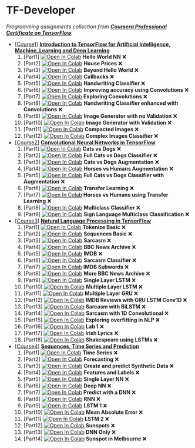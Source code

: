 # TF-Developer

_Programming assignments collection from [**Coursera Professional Certificate on TensorFlow**](https://www.coursera.org/professional-certificates/tensorflow-in-practice)._

- [[Course1](C1-Introduction_to_TensorFlow_for_Artificial_Intelligence_Machine_Learning_and_Deep_Learning)] [**Introduction to TensorFlow for Artificial Intelligence, Machine_Learning and Deep Learning**](https://www.coursera.org/learn/introduction-tensorflow)
    1. [Part1] [![Open In Colab](https://colab.research.google.com/assets/colab-badge.svg)](https://colab.research.google.com/github/damianiRiccardo90/TF-Developer/blob/master/C1-Introduction_to_TensorFlow_for_Artificial_Intelligence_Machine_Learning_and_Deep_Learning/W1-A_new_Programming_Paradigm/C1_W1_Lab_1_hello_world_nn.ipynb) **Hello World NN** :x:
    2. [Part2] [![Open In Colab](https://colab.research.google.com/assets/colab-badge.svg)](https://colab.research.google.com/github/damianiRiccardo90/TF-Developer/blob/master/C1-Introduction_to_TensorFlow_for_Artificial_Intelligence_Machine_Learning_and_Deep_Learning/W1-A_new_Programming_Paradigm/C1W1_Assignment.ipynb) **House Prices** :x:
    3. [Part3] [![Open In Colab](https://colab.research.google.com/assets/colab-badge.svg)](https://colab.research.google.com/github/damianiRiccardo90/TF-Developer/blob/master/C1-Introduction_to_TensorFlow_for_Artificial_Intelligence_Machine_Learning_and_Deep_Learning/W2-Introduction_to_Computer_Vision/C1_W2_Lab_1_beyond_hello_world.ipynb) **Beyond Hello World** :x:
    4. [Part4] [![Open In Colab](https://colab.research.google.com/assets/colab-badge.svg)](https://colab.research.google.com/github/damianiRiccardo90/TF-Developer/blob/master/C1-Introduction_to_TensorFlow_for_Artificial_Intelligence_Machine_Learning_and_Deep_Learning/W2-Introduction_to_Computer_Vision/C1_W2_Lab_2_callbacks.ipynb) **Callbacks** :x:
    5. [Part5] [![Open In Colab](https://colab.research.google.com/assets/colab-badge.svg)](https://colab.research.google.com/github/damianiRiccardo90/TF-Developer/blob/master/C1-Introduction_to_TensorFlow_for_Artificial_Intelligence_Machine_Learning_and_Deep_Learning/W2-Introduction_to_Computer_Vision/C1_W2_Assignment.ipynb) **Handwriting Classifier** :x:
    6. [Part6] [![Open In Colab](https://colab.research.google.com/assets/colab-badge.svg)](https://colab.research.google.com/github/damianiRiccardo90/TF-Developer/blob/master/C1-Introduction_to_TensorFlow_for_Artificial_Intelligence_Machine_Learning_and_Deep_Learning/W3-Enhancing_Vision_with_Convolutional_Neural_Networks/C1_W3_Lab_1_improving_accuracy_using_convolutions.ipynb) **Improving accuracy using Convolutions** :x:
    7. [Part7] [![Open In Colab](https://colab.research.google.com/assets/colab-badge.svg)](https://colab.research.google.com/github/damianiRiccardo90/TF-Developer/blob/master/C1-Introduction_to_TensorFlow_for_Artificial_Intelligence_Machine_Learning_and_Deep_Learning/W3-Enhancing_Vision_with_Convolutional_Neural_Networks/C1_W3_Lab_2_exploring_convolutions.ipynb) **Exploring Convolutions** :x:
    8. [Part8] [![Open In Colab](https://colab.research.google.com/assets/colab-badge.svg)](https://colab.research.google.com/github/damianiRiccardo90/TF-Developer/blob/master/C1-Introduction_to_TensorFlow_for_Artificial_Intelligence_Machine_Learning_and_Deep_Learning/W3-Enhancing_Vision_with_Convolutional_Neural_Networks/C1_W3_Assignment.ipynb) **Handwriting Classifier enhanced with Convolutions** :x:
    9. [Part9] [![Open In Colab](https://colab.research.google.com/assets/colab-badge.svg)](https://colab.research.google.com/github/damianiRiccardo90/TF-Developer/blob/master/C1-Introduction_to_TensorFlow_for_Artificial_Intelligence_Machine_Learning_and_Deep_Learning/W4-Using_real_world_images/C1_W4_Lab_1_image_generator_no_validation.ipynb) **Image Generator with no Validation** :x:
    10. [Part10] [![Open In Colab](https://colab.research.google.com/assets/colab-badge.svg)](https://colab.research.google.com/github/damianiRiccardo90/TF-Developer/blob/master/C1-Introduction_to_TensorFlow_for_Artificial_Intelligence_Machine_Learning_and_Deep_Learning/W4-Using_real_world_images/C1_W4_Lab_2_image_generator_with_validation.ipynb) **Image Generator with Validation** :x:
    11. [Part11] [![Open In Colab](https://colab.research.google.com/assets/colab-badge.svg)](https://colab.research.google.com/github/damianiRiccardo90/TF-Developer/blob/master/C1-Introduction_to_TensorFlow_for_Artificial_Intelligence_Machine_Learning_and_Deep_Learning/W4-Using_real_world_images/C1_W4_Lab_3_compacted_images.ipynb) **Compacted Images** :x:
    12. [Part12] [![Open In Colab](https://colab.research.google.com/assets/colab-badge.svg)](https://colab.research.google.com/github/damianiRiccardo90/TF-Developer/blob/master/C1-Introduction_to_TensorFlow_for_Artificial_Intelligence_Machine_Learning_and_Deep_Learning/W4-Using_real_world_images/C1_W4_Assignment.ipynb) **Complex Images Classifier** :x:
- [[Course2](C2-Convolutional_Neural_Networks_in_TensorFlow)] [**Convolutional Neural Networks in TensorFlow**](https://www.coursera.org/learn/convolutional-neural-networks-tensorflow)
    1. [Part1] [![Open In Colab](https://colab.research.google.com/assets/colab-badge.svg)](https://colab.research.google.com/github/damianiRiccardo90/TF-Developer/blob/master/C2-Convolutional_Neural_Networks_in_TensorFlow/W1-Larger_Dataset/C2_W1_Lab_1_cats_vs_dogs.ipynb) **Cats vs Dogs** :x:
    2. [Part2] [![Open In Colab](https://colab.research.google.com/assets/colab-badge.svg)](https://colab.research.google.com/github/damianiRiccardo90/TF-Developer/blob/master/C2-Convolutional_Neural_Networks_in_TensorFlow/W1-Larger_Dataset/C2_W1_Assignment.ipynb) **Full Cats vs Dogs Classifier** :x:
    3. [Part3] [![Open In Colab](https://colab.research.google.com/assets/colab-badge.svg)](https://colab.research.google.com/github/damianiRiccardo90/TF-Developer/blob/master/C2-Convolutional_Neural_Networks_in_TensorFlow/W2-Augmentation/C2_W2_Lab_1_cats_v_dogs_augmentation.ipynb) **Cats vs Dogs Augmentation** :x:
    4. [Part4] [![Open In Colab](https://colab.research.google.com/assets/colab-badge.svg)](https://colab.research.google.com/github/damianiRiccardo90/TF-Developer/blob/master/C2-Convolutional_Neural_Networks_in_TensorFlow/W2-Augmentation/C2_W2_Lab_2_horses_v_humans_augmentation.ipynb) **Horses vs Humans Augmentation** :x:
    5. [Part5] [![Open In Colab](https://colab.research.google.com/assets/colab-badge.svg)](https://colab.research.google.com/github/damianiRiccardo90/TF-Developer/blob/master/C2-Convolutional_Neural_Networks_in_TensorFlow/W2-Augmentation/C2_W2_Assignment.ipynb) **Full Cats vs Dogs Classifier with Augmentation** :x:
    6. [Part6] [![Open In Colab](https://colab.research.google.com/assets/colab-badge.svg)](https://colab.research.google.com/github/damianiRiccardo90/TF-Developer/blob/master/C2-Convolutional_Neural_Networks_in_TensorFlow/W3-Transfer_Learning/C2_W3_Lab_1_transfer_learning.ipynb) **Transfer Learning** :x:
    7. [Part7] [![Open In Colab](https://colab.research.google.com/assets/colab-badge.svg)](https://colab.research.google.com/github/damianiRiccardo90/TF-Developer/blob/master/C2-Convolutional_Neural_Networks_in_TensorFlow/W3-Transfer_Learning/C2_W3_Assignment.ipynb) **Horses vs Humans using Transfer Learning** :x:
    8. [Part8] [![Open In Colab](https://colab.research.google.com/assets/colab-badge.svg)](https://colab.research.google.com/github/damianiRiccardo90/TF-Developer/blob/master/C2-Convolutional_Neural_Networks_in_TensorFlow/W4-Multiclass_Classifications/C2_W4_Lab_1_multi_class_classifier.ipynb) **Multiclass Classifier** :x:
    9. [Part9] [![Open In Colab](https://colab.research.google.com/assets/colab-badge.svg)](https://colab.research.google.com/github/damianiRiccardo90/TF-Developer/blob/master/C2-Convolutional_Neural_Networks_in_TensorFlow/W4-Multiclass_Classifications/C2_W4_Assignment.ipynb) **Sign Language Multiclass Classification** :x:
- [[Course3](C3-Natural_Language_Processing_in_TensorFlow)] [**Natural Language Processing in TensorFlow**](https://www.coursera.org/learn/natural-language-processing-tensorflow)
    1. [Part1] [![Open In Colab](https://colab.research.google.com/assets/colab-badge.svg)](https://colab.research.google.com/github/damianiRiccardo90/TF-Developer/blob/master/C3-Natural_Language_Processing_in_TensorFlow/W1-Sentiment_in_text/C3_W1_Lab_1_tokenize_basic.ipynb) **Tokenize Basic** :x:
    2. [Part2] [![Open In Colab](https://colab.research.google.com/assets/colab-badge.svg)](https://colab.research.google.com/github/damianiRiccardo90/TF-Developer/blob/master/C3-Natural_Language_Processing_in_TensorFlow/W1-Sentiment_in_text/C3_W1_Lab_2_sequences_basic.ipynb) **Sequences Basic** :x:
    3. [Part3] [![Open In Colab](https://colab.research.google.com/assets/colab-badge.svg)](https://colab.research.google.com/github/damianiRiccardo90/TF-Developer/blob/master/C3-Natural_Language_Processing_in_TensorFlow/W1-Sentiment_in_text/C3_W1_Lab_3_sarcasm.ipynb) **Sarcasm** :x:
    4. [Part4] [![Open In Colab](https://colab.research.google.com/assets/colab-badge.svg)](https://colab.research.google.com/github/damianiRiccardo90/TF-Developer/blob/master/C3-Natural_Language_Processing_in_TensorFlow/W1-Sentiment_in_text/C3_W1_Assignment.ipynb) **BBC News Archive** :x:
    5. [Part5] [![Open In Colab](https://colab.research.google.com/assets/colab-badge.svg)](https://colab.research.google.com/github/damianiRiccardo90/TF-Developer/blob/master/C3-Natural_Language_Processing_in_TensorFlow/W2-Word_Embeddings/C3_W2_Lab_1_imdb.ipynb) **IMDB** :x:
    6. [Part6] [![Open In Colab](https://colab.research.google.com/assets/colab-badge.svg)](https://colab.research.google.com/github/damianiRiccardo90/TF-Developer/blob/master/C3-Natural_Language_Processing_in_TensorFlow/W2-Word_Embeddings/C3_W2_Lab_2_sarcasm_classifier.ipynb) **Sarcasm Classifier** :x:
    7. [Part7] [![Open In Colab](https://colab.research.google.com/assets/colab-badge.svg)](https://colab.research.google.com/github/damianiRiccardo90/TF-Developer/blob/master/C3-Natural_Language_Processing_in_TensorFlow/W2-Word_Embeddings/C3_W3_Lab_3_imdb_subwords.ipynb) **IMDB Subwords** :x:
    8. [Part8] [![Open In Colab](https://colab.research.google.com/assets/colab-badge.svg)](https://colab.research.google.com/github/damianiRiccardo90/TF-Developer/blob/master/C3-Natural_Language_Processing_in_TensorFlow/W2-Word_Embeddings/C3_W2_Assignment.ipynb) **More BBC News Archive** :x:
    9. [Part9] [![Open In Colab](https://colab.research.google.com/assets/colab-badge.svg)](https://colab.research.google.com/github/damianiRiccardo90/TF-Developer/blob/master/C3-Natural_Language_Processing_in_TensorFlow/W3-Sequence_Models/C3_W3_Lab_1_single_layer_LSTM.ipynb) **Single Layer LSTM** :x:
    10. [Part10] [![Open In Colab](https://colab.research.google.com/assets/colab-badge.svg)](https://colab.research.google.com/github/damianiRiccardo90/TF-Developer/blob/master/C3-Natural_Language_Processing_in_TensorFlow/W3-Sequence_Models/C3_W3_Lab_2_multiple_layer_LSTM.ipynb) **Multiple Layer LSTM** :x:
    11. [Part11] [![Open In Colab](https://colab.research.google.com/assets/colab-badge.svg)](https://colab.research.google.com/github/damianiRiccardo90/TF-Developer/blob/master/C3-Natural_Language_Processing_in_TensorFlow/W3-Sequence_Models/C3_W3_Lab_3_multiple_layer_GRU.ipynb) **Multiple Layer GRU** :x:
    12. [Part12] [![Open In Colab](https://colab.research.google.com/assets/colab-badge.svg)](https://colab.research.google.com/github/damianiRiccardo90/TF-Developer/blob/master/C3-Natural_Language_Processing_in_TensorFlow/W3-Sequence_Models/C3_W3_Lab_4_imdb_reviews_with_GRU_LSTM_Conv1D.ipynb) **IMDB Reviews with GRU LSTM Conv1D** :x:
    13. [Part13] [![Open In Colab](https://colab.research.google.com/assets/colab-badge.svg)](https://colab.research.google.com/github/damianiRiccardo90/TF-Developer/blob/master/C3-Natural_Language_Processing_in_TensorFlow/W3-Sequence_Models/C3_W3_Lab_5_sarcasm_with_bi_LSTM.ipynb) **Sarcasm with BiLSTM** :x:
    14. [Part14] [![Open In Colab](https://colab.research.google.com/assets/colab-badge.svg)](https://colab.research.google.com/github/damianiRiccardo90/TF-Developer/blob/master/C3-Natural_Language_Processing_in_TensorFlow/W3-Sequence_Models/C3_W3_Lab_6_sarcasm_with_1D_convolutional.ipynb) **Sarcasm with 1D Convolutional** :x:
    15. [Part15] [![Open In Colab](https://colab.research.google.com/assets/colab-badge.svg)](https://colab.research.google.com/github/damianiRiccardo90/TF-Developer/blob/master/C3-Natural_Language_Processing_in_TensorFlow/W3-Sequence_Models/C3_W3_Assignment.ipynb) **Exploring overfitting in NLP** :x:
    16. [Part16] [![Open In Colab](https://colab.research.google.com/assets/colab-badge.svg)](https://colab.research.google.com/github/damianiRiccardo90/TF-Developer/blob/master/C3-Natural_Language_Processing_in_TensorFlow/W4-Sequence_Models_and_Literature/C3_W4_Lab_1.ipynb) **Lab 1** :x:
    17. [Part17] [![Open In Colab](https://colab.research.google.com/assets/colab-badge.svg)](https://colab.research.google.com/github/damianiRiccardo90/TF-Developer/blob/master/C3-Natural_Language_Processing_in_TensorFlow/W4-Sequence_Models_and_Literature/C3_W4_Lab_2_irish_lyrics.ipynb) **Irish Lyrics** :x:
    18. [Part18] [![Open In Colab](https://colab.research.google.com/assets/colab-badge.svg)](https://colab.research.google.com/github/damianiRiccardo90/TF-Developer/blob/master/C3-Natural_Language_Processing_in_TensorFlow/W4-Sequence_Models_and_Literature/C3_W4_Assignment.ipynb) **Shakespeare using LSTMs** :x:
- [[Course4](C4-Sequences_Time_Series_and_Prediction)] [**Sequences, Time Series and Prediction**](https://www.coursera.org/learn/tensorflow-sequences-time-series-and-prediction)
    1. [Part1] [![Open In Colab](https://colab.research.google.com/assets/colab-badge.svg)](https://colab.research.google.com/github/damianiRiccardo90/TF-Developer/blob/master/C4-Sequences_Time_Series_and_Prediction/W1-Sequences_and_Prediction/C4_W1_Lab_1_time_series.ipynb) **Time Series** :x:
    2. [Part2] [![Open In Colab](https://colab.research.google.com/assets/colab-badge.svg)](https://colab.research.google.com/github/damianiRiccardo90/TF-Developer/blob/master/C4-Sequences_Time_Series_and_Prediction/W1-Sequences_and_Prediction/C4_W1_Lab_2_forecasting.ipynb) **Forecasting** :x:
    3. [Part3] [![Open In Colab](https://colab.research.google.com/assets/colab-badge.svg)](https://colab.research.google.com/github/damianiRiccardo90/TF-Developer/blob/master/C4-Sequences_Time_Series_and_Prediction/W1-Sequences_and_Prediction/C4_W1_Assignment.ipynb) **Create and predict Synthetic Data** :x:
    4. [Part4] [![Open In Colab](https://colab.research.google.com/assets/colab-badge.svg)](https://colab.research.google.com/github/damianiRiccardo90/TF-Developer/blob/master/C4-Sequences_Time_Series_and_Prediction/W2-Deep_Neural_Networks_for_Time_Series/C4_W2_Lab_1_features_and_labels.ipynb) **Features and Labels** :x:
    5. [Part5] [![Open In Colab](https://colab.research.google.com/assets/colab-badge.svg)](https://colab.research.google.com/github/damianiRiccardo90/TF-Developer/blob/master/C4-Sequences_Time_Series_and_Prediction/W2-Deep_Neural_Networks_for_Time_Series/C4_W2_Lab_2_single_layer_NN.ipynb) **Single Layer NN** :x:
    6. [Part6] [![Open In Colab](https://colab.research.google.com/assets/colab-badge.svg)](https://colab.research.google.com/github/damianiRiccardo90/TF-Developer/blob/master/C4-Sequences_Time_Series_and_Prediction/W2-Deep_Neural_Networks_for_Time_Series/C4_W2_Lab_3_deep_NN.ipynb) **Deep NN** :x:
    7. [Part7] [![Open In Colab](https://colab.research.google.com/assets/colab-badge.svg)](https://colab.research.google.com/github/damianiRiccardo90/TF-Developer/blob/master/C4-Sequences_Time_Series_and_Prediction/W2-Deep_Neural_Networks_for_Time_Series/C4_W2_Assignment.ipynb) **Predict with a DNN** :x:
    8. [Part8] [![Open In Colab](https://colab.research.google.com/assets/colab-badge.svg)](https://colab.research.google.com/github/damianiRiccardo90/TF-Developer/blob/master/C4-Sequences_Time_Series_and_Prediction/W3-Recurrent_Neural_Networks_for_Time_Series/C4_W3_Lab_1_RNN.ipynb) **RNN** :x:
    9. [Part9] [![Open In Colab](https://colab.research.google.com/assets/colab-badge.svg)](https://colab.research.google.com/github/damianiRiccardo90/TF-Developer/blob/master/C4-Sequences_Time_Series_and_Prediction/W3-Recurrent_Neural_Networks_for_Time_Series/C4_W3_Lab_2_LSTM.ipynb) **LSTM 1** :x:
    10. [Part10] [![Open In Colab](https://colab.research.google.com/assets/colab-badge.svg)](https://colab.research.google.com/github/damianiRiccardo90/TF-Developer/blob/master/C4-Sequences_Time_Series_and_Prediction/W3-Recurrent_Neural_Networks_for_Time_Series/C4_W3_Assignment.ipynb) **Mean Absolute Error** :x:
    11. [Part11] [![Open In Colab](https://colab.research.google.com/assets/colab-badge.svg)](https://colab.research.google.com/github/damianiRiccardo90/TF-Developer/blob/master/C4-Sequences_Time_Series_and_Prediction/W4-Real-world_time_series_data/C4_W4_Lab_1_LSTM.ipynb) **LSTM 2** :x:
    12. [Part12] [![Open In Colab](https://colab.research.google.com/assets/colab-badge.svg)](https://colab.research.google.com/github/damianiRiccardo90/TF-Developer/blob/master/C4-Sequences_Time_Series_and_Prediction/W4-Real-world_time_series_data/C4_W4_Lab_2_Sunspots.ipynb) **Sunspots** :x:
    13. [Part13] [![Open In Colab](https://colab.research.google.com/assets/colab-badge.svg)](https://colab.research.google.com/github/damianiRiccardo90/TF-Developer/blob/master/C4-Sequences_Time_Series_and_Prediction/W4-Real-world_time_series_data/C4_W4_Lab_3_DNN_only.ipynb) **DNN Only** :x:
    14. [Part14] [![Open In Colab](https://colab.research.google.com/assets/colab-badge.svg)](https://colab.research.google.com/github/damianiRiccardo90/TF-Developer/blob/master/C4-Sequences_Time_Series_and_Prediction/W4-Real-world_time_series_data/C4_W4_Assignment.ipynb) **Sunspot in Melbourne** :x:

